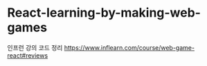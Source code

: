 # React-learning-by-making-web-games

인프런 강의 코드 정리
https://www.inflearn.com/course/web-game-react#reviews

